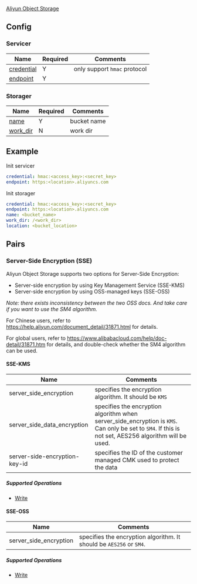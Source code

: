 [Aliyun Object Storage](https://www.aliyun.com/product/oss)

## Config

### Servicer

| Name | Required | Comments |
| ---- | -------- | -------- |
| [credential](go-storage/pairs/credential.md) | Y | only support `hmac` protocol |
| [endpoint](go-storage/pairs/endpoint.md) | Y | |

### Storager

| Name | Required | Comments |
| ---- | -------- | -------- |
| [name](go-storage/pairs/name.md) | Y | bucket name |
| [work_dir](go-storage/pairs/work_dir.md) | N | work dir |

## Example

Init servicer

```yaml
credential: hmac:<access_key>:<secret_key>
endpoint: https:<location>.aliyuncs.com
```

Init storager

```yaml
credential: hmac:<access_key>:<secret_key>
endpoint: https:<location>.aliyuncs.com
name: <bucket_name>
work_dir: /<work_dir>
location: <bucket_location>
```

## Pairs

### Server-Side Encryption (SSE)

Aliyun Object Storage supports two options for Server-Side Encryption:

* Server-side encryption by using Key Management Service (SSE-KMS)
* Server-side encryption by using OSS-managed keys (SSE-OSS)

*Note: there exists inconsistency between the two OSS docs. And take care if you want to use the SM4 algorithm.*

For Chinese users, refer to https://help.aliyun.com/document_detail/31871.html for details.

For global users, refer to https://www.alibabacloud.com/help/doc-detail/31871.htm for details, and double-check whether the SM4 algorithm can be used.

#### SSE-KMS

| Name                          | Comments                                                     |
| ----------------------------- | ------------------------------------------------------------ |
| server_side_encryption        | specifies the encryption algorithm. It should be `KMS`       |
| server_side_data_encryption   | specifies the encryption algorithm when server_side_encryption is `KMS`. Can only be set to `SM4`. If this is not set, AES256 algorithm will be used. |
| server-side-encryption-key-id | specifies the ID of the customer managed CMK used to protect the data |

##### Supported Operations

- [Write](../operations/storager/write.md)

#### SSE-OSS

| Name                   | Comments                                                     |
| ---------------------- | ------------------------------------------------------------ |
| server_side_encryption | specifies the encryption algorithm. It should be `AES256` or `SM4`. |

##### Supported Operations

- [Write](../operations/storager/write.md)